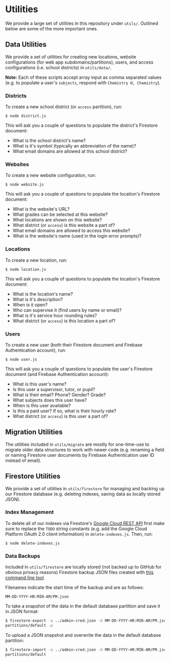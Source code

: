 # Utilities

We provide a large set of utilities in this repository under `utils/`. Outlined
below are some of the more important ones.

## Data Utilities

We provide a set of utilities for creating new locations, website configurations
(for web app subdomains/partitions), users, and access configurations (i.e.
school districts) in `utils/data/`.

**Note:** Each of these scripts accept array input as comma separated values
(e.g. to populate a user's `subjects`, respond with `Chemistry H, Chemistry`).

### Districts

To create a new school district (or `access` partition), run:

```
$ node district.js
```

This will ask you a couple of questions to populate the district's Firestore
document:

- What is the school district's name?
- What is it's symbol (typically an abbreviation of the name)?
- What email domains are allowed at this school district?

### Websites

To create a new website configuration, run:

```
$ node website.js
```

This will ask you a couple of questions to populate the location's Firestore
document:

- What is the website's URL?
- What grades can be selected at this website?
- What locations are shown on this website?
- What district (or `access`) is this website a part of?
- What email domains are allowed to access this website?
- What is the website's name (used in the login error prompts)?

### Locations

To create a new location, run:

```
$ node location.js
```

This will ask you a couple of questions to populate the location's Firestore
document:

- What is the location's name?
- What is it's description?
- When is it open?
- Who can supervise it (find users by name or email)?
- What is it's service hour rounding rules?
- What district (or `access`) is this location a part of?

### Users

To create a new user (both their Firestore document and Firebase Authentication
account), run:

```
$ node user.js
```

This will ask you a couple of questions to populate the user's Firestore
document (and Firebase Authentication account):

- What is this user's name?
- Is this user a supervisor, tutor, or pupil?
- What is their email? Phone? Gender? Grade?
- What subjects does this user have?
- When is this user available?
- Is this a paid user? If so, what is their hourly rate?
- What district (or `access`) is this user a part of?

## Migration Utilities

The utilities included in `utils/migrate` are mostly for one-time-use to migrate
older data structures to work with newer code (e.g. renaming a field or naming
Firestore user documents by Firebase Authentication user ID instead of email).

## Firestore Utilities

We provide a set of utilities in `utils/firestore` for managing and backing up
our Firestore database (e.g. deleting indexes, saving data as locally stored
JSON).

### Index Management

To delete all of our indexes via Firestore's [Google Cloud REST
API](https://cloud.google.com/firestore/docs/reference/rest/v1beta1/projects.databases.indexes/list)
first make sure to replace the `TODO` string constants (e.g. add the Google
Cloud Platform OAuth 2.0 client information) in `delete-indexes.js`. Then, run:

```
$ node delete-indexes.js
```

### Data Backups

Included in `utils/firestore` are locally stored (not backed up to GitHub for
obvious privacy reasons) Firestore backup JSON files created with [this command
line tool](https://www.npmjs.com/package/node-firestore-import-export).

Filenames indicate the start time of the backup and are as follows:

```
MM-DD-YYYY-HR:MIN-AM/PM.json
```

To take a snapshot of the data in the default database partition and save it in
JSON format:

```bash
$ firestore-export -a ../admin-cred.json -b MM-DD-YYYY-HR:MIN-AM/PM.json -n
partitions/default -p
```

To upload a JSON snapshot and overwrite the data in the default database
partition:

```bash
$ firestore-import -a ../admin-cred.json -b MM-DD-YYYY-HR:MIN-AM/PM.json -n
partitions/default
```
